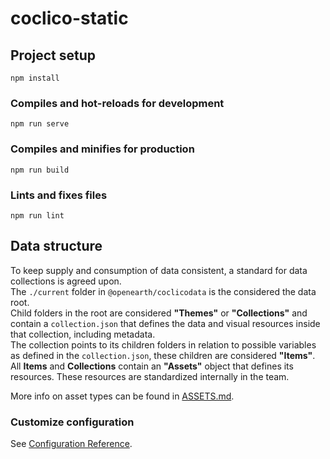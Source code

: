 # coclico-static

## Project setup

```
npm install
```

### Compiles and hot-reloads for development

```
npm run serve
```

### Compiles and minifies for production

```
npm run build
```

### Lints and fixes files

```
npm run lint
```

## Data structure

To keep supply and consumption of data consistent, a standard for data collections is agreed upon.    
The `./current` folder in `@openearth/coclicodata` is the considered the data root.    
Child folders in the root are considered __"Themes"__ or __"Collections"__ and contain a `collection.json` that defines
the data and visual resources inside that collection, including metadata.  
The collection points to its children folders in relation to possible variables as defined in the `collection.json`,
these children are considered __"Items"__.    
All __Items__ and __Collections__ contain an __"Assets"__ object that defines its resources. These resources are
standardized internally in the team.

More info on asset types can be found in [ASSETS.md](./docs/ASSETS.md).

### Customize configuration

See [Configuration Reference](https://cli.vuejs.org/config/).
